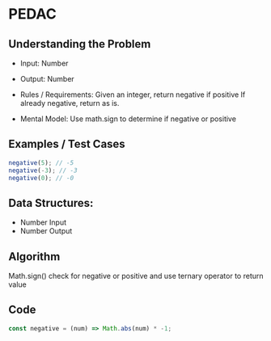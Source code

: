 # PEDAC

## Understanding the Problem

- Input:
  Number
- Output:
  Number

- Rules / Requirements:
  Given an integer, return negative if positive
  If already negative, return as is.

- Mental Model:
  Use math.sign to determine if negative or positive

## Examples / Test Cases

```js
negative(5); // -5
negative(-3); // -3
negative(0); // -0
```

## Data Structures:

- Number
  Input
- Number
  Output

## Algorithm

Math.sign() check for negative or positive and use ternary operator to return value

## Code

```js
const negative = (num) => Math.abs(num) * -1;
```
